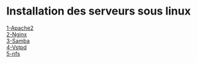 # Installation des serveurs sous linux

<a href="https://github.com/MiRandria/Sys1/tree/main/Apache2">1-Apache2</a> <br>
<a href="https://github.com/MiRandria/Sys1/tree/main/Nginx">2-Nginx</a> <br>
<a href="https://github.com/MiRandria/Sys1/tree/main/Samba">3-Samba</a> <br>
<a href="https://github.com/MiRandria/Sys1/tree/main/Vstpd">4-Vstpd</a> <br>
<a href="https://github.com/MiRandria/Sys1/tree/main/nfs">5-nfs</a> <br>